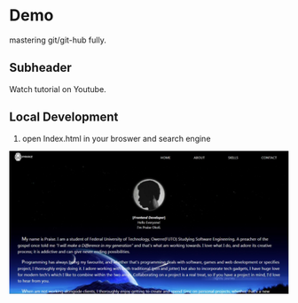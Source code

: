 # Demo

mastering git/git-hub fully.

## Subheader

Watch tutorial on Youtube.

## Local Development

1. open Index.html in your broswer and search engine
<img src="images/Capture.JPG">
